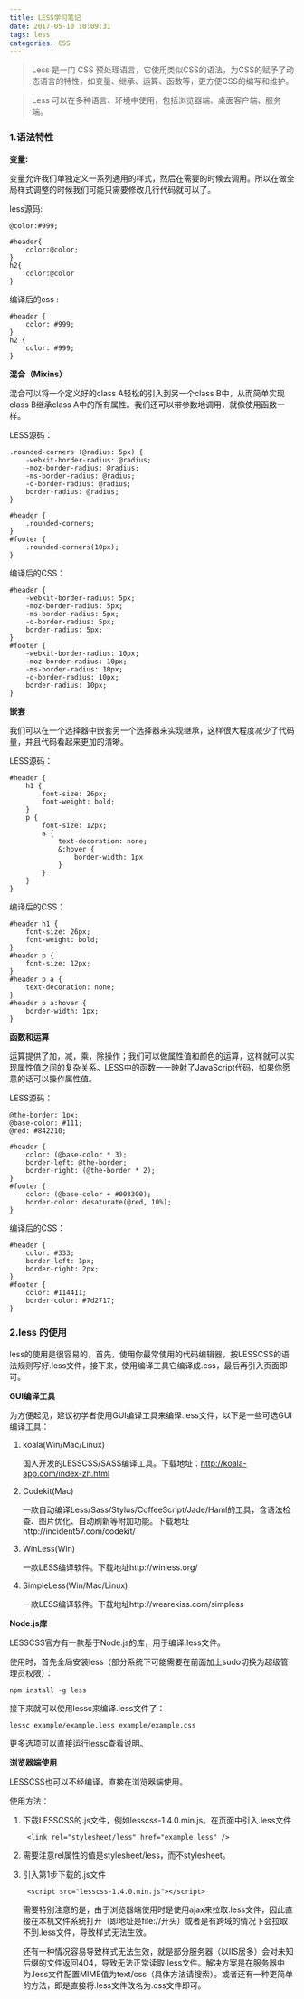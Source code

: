 ```yaml
---
title: LESS学习笔记
date: 2017-05-10 10:09:31
tags: less
categories: CSS
---
```



> Less 是一门 CSS 预处理语言，它使用类似CSS的语法，为CSS的赋予了动态语言的特性，如变量、继承、运算、函数等，更方便CSS的编写和维护。

> Less 可以在多种语言、环境中使用，包括浏览器端、桌面客户端、服务端。


### 1.语法特性

**变量:**

变量允许我们单独定义一系列通用的样式，然后在需要的时候去调用。所以在做全局样式调整的时候我们可能只需要修改几行代码就可以了。

less源码:

    @color:#999;
    
    #header{
        color:@color;
    }
    h2{
        color:@color     
    }

编译后的css :

    #header {
        color: #999;
    }
    h2 {
        color: #999;
    }

**混合（Mixins）**

混合可以将一个定义好的class A轻松的引入到另一个class B中，从而简单实现class B继承class A中的所有属性。我们还可以带参数地调用，就像使用函数一样。

LESS源码：

    .rounded-corners (@radius: 5px) {
        -webkit-border-radius: @radius;
        -moz-border-radius: @radius;
        -ms-border-radius: @radius;
        -o-border-radius: @radius;
        border-radius: @radius;
    }
    
    #header {
        .rounded-corners;
    }
    #footer {
        .rounded-corners(10px);
    }

编译后的CSS：

    #header {
        -webkit-border-radius: 5px;
        -moz-border-radius: 5px;
        -ms-border-radius: 5px;
        -o-border-radius: 5px;
        border-radius: 5px;
    }
    #footer {
        -webkit-border-radius: 10px;
        -moz-border-radius: 10px;
        -ms-border-radius: 10px;
        -o-border-radius: 10px;
        border-radius: 10px;
    }

**嵌套**

我们可以在一个选择器中嵌套另一个选择器来实现继承，这样很大程度减少了代码量，并且代码看起来更加的清晰。

LESS源码：

    #header {
        h1 {
            font-size: 26px;
            font-weight: bold;
        }
        p {
            font-size: 12px;
            a {
                text-decoration: none;
                &:hover {
                    border-width: 1px
                }
            }
        }
    }
编译后的CSS：

    #header h1 {
        font-size: 26px;
        font-weight: bold;
    }
    #header p {
        font-size: 12px;
    }
    #header p a {
        text-decoration: none;
    }
    #header p a:hover {
        border-width: 1px;
    }

**函数和运算**

运算提供了加，减，乘，除操作；我们可以做属性值和颜色的运算，这样就可以实现属性值之间的复杂关系。LESS中的函数一一映射了JavaScript代码，如果你愿意的话可以操作属性值。

LESS源码：

    @the-border: 1px;
    @base-color: #111;
    @red: #842210;
    
    #header {
        color: (@base-color * 3);
        border-left: @the-border;
        border-right: (@the-border * 2);
    }
    #footer {
        color: (@base-color + #003300);
        border-color: desaturate(@red, 10%);
    }
编译后的CSS：

    #header {
        color: #333;
        border-left: 1px;
        border-right: 2px;
    }
    #footer {
        color: #114411;
        border-color: #7d2717;
    }

### 2.less 的使用

less的使用是很容易的，首先，使用你最常使用的代码编辑器，按LESSCSS的语法规则写好.less文件，接下来，使用编译工具它编译成.css，最后再引入页面即可。

**GUI编译工具**

为方便起见，建议初学者使用GUI编译工具来编译.less文件，以下是一些可选GUI编译工具：

1. koala(Win/Mac/Linux)

    国人开发的LESSCSS/SASS编译工具。下载地址：http://koala-app.com/index-zh.html

2. Codekit(Mac)

    一款自动编译Less/Sass/Stylus/CoffeeScript/Jade/Haml的工具，含语法检查、图片优化、自动刷新等附加功能。下载地址http://incident57.com/codekit/

3. WinLess(Win)

    一款LESS编译软件。下载地址http://winless.org/

4. SimpleLess(Win/Mac/Linux)

    一款LESS编译软件。下载地址http://wearekiss.com/simpless

**Node.js库**

LESSCSS官方有一款基于Node.js的库，用于编译.less文件。

使用时，首先全局安装less（部分系统下可能需要在前面加上sudo切换为超级管理员权限）：

    npm install -g less

接下来就可以使用lessc来编译.less文件了：

    lessc example/example.less example/example.css

更多选项可以直接运行lessc查看说明。

**浏览器端使用**

LESSCSS也可以不经编译，直接在浏览器端使用。

使用方法：

1. 下载LESSCSS的.js文件，例如lesscss-1.4.0.min.js。在页面中引入.less文件

        <link rel="stylesheet/less" href="example.less" />

2. 需要注意rel属性的值是stylesheet/less，而不stylesheet。

3. 引入第1步下载的.js文件

        <script src="lesscss-1.4.0.min.js"></script>
   
    需要特别注意的是，由于浏览器端使用时是使用ajax来拉取.less文件，因此直接在本机文件系统打开（即地址是file://开头）或者是有跨域的情况下会拉取不到.less文件，导致样式无法生效。

    还有一种情况容易导致样式无法生效，就是部分服务器（以IIS居多）会对未知后缀的文件返回404，导致无法正常读取.less文件。解决方案是在服务器中为.less文件配置MIME值为text/css（具体方法请搜索）。或者还有一种更简单的方法，即是直接将.less文件改名为.css文件即可。



